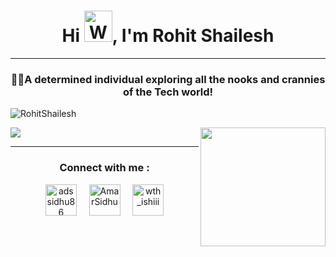<h1 align="center">Hi <img src="https://raw.githubusercontent.com/nixin72/nixin72/master/wave.gif" 
         alt="Waving hand animated gif"
         height="50"
         width="45" />, I'm Rohit Shailesh</h1>
 <hr>
<h3 align="center">👨‍💻A determined individual exploring all the nooks and crannies of the Tech world!</h3>
        

<!--
**RohitShailesh/RohitShailesh** is a ✨ _special_ ✨ repository because its `README.md` (this file) appears on your GitHub profile.

Here are some ideas to get you started:

- 🔭 I’m currently working on ...
- 🌱 I’m currently learning ...
- 👯 I’m looking to collaborate on ...
- 🤔 I’m looking for help with ...
- 💬 Ask me about ...
- 📫 How to reach me: ...
- 😄 Pronouns: ...
- ⚡ Fun fact: ...
-->





<p align="left"> <img src="https://komarev.com/ghpvc/?username=RohitShailesh&label=Profile%20views&color=brightgreen&style=plastic" alt="RohitShailesh" /> </p>
<img align="right" height="190px" width="200" src="https://cdn.dribbble.com/users/1292677/screenshots/6139167/avento.gif">

<img src="https://github-readme-stats.vercel.app/api?username=RohitShailesh&&show_icons=true&title_color=FFFF00&icon_color=FFC312&text_color=EEFBFB&bg_color=007CC7">
<hr>
<h3 align="center">Connect with me :</h3>
<p align="center">
         <a href="https://twitter.com/rohitsv91" target="_blank"><img align="center" src="https://img.icons8.com/cute-clipart/64/000000/twitter.png" alt="adssidhu86" height="50" width="50" /></a> &nbsp;&nbsp;&nbsp;
<a href="https://www.linkedin.com/in/rohitshailesh74/" target="_blank"><img align="center" src="https://img.icons8.com/cute-clipart/64/000000/linkedin.png" alt="AmarSidhu" height="50" width="50" /></a>&nbsp;&nbsp;&nbsp;&nbsp;
<a href="https://www.facebook.com/profile.php?id=100010002196732" target="_blank"><img align="center" src="https://img.icons8.com/cute-clipart/64/000000/facebook.png" alt="wth_ishiii" height="50" width="50" /></a>
</p>


